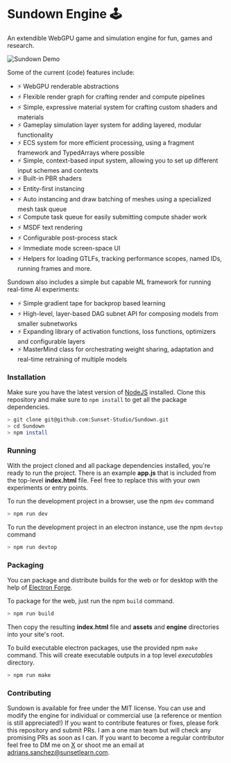 # Sundown Engine 🕹️

An extendible WebGPU game and simulation engine for fun, games and research.

![Sundown Demo](./sundown_demo.gif)

Some of the current (code) features include:

* ⚡ WebGPU renderable abstractions
* ⚡ Flexible render graph for crafting render and compute pipelines
* ⚡ Simple, expressive material system for crafting custom shaders and materials
* ⚡ Gameplay simulation layer system for adding layered, modular functionality
* ⚡ ECS system for more efficient processing, using a fragment framework and TypedArrays where possible
* ⚡ Simple, context-based input system, allowing you to set up different input schemes and contexts
* ⚡ Built-in PBR shaders
* ⚡ Entity-first instancing
* ⚡ Auto instancing and draw batching of meshes using a specialized mesh task queue
* ⚡ Compute task queue for easily submitting compute shader work
* ⚡ MSDF text rendering
* ⚡ Configurable post-process stack
* ⚡ Immediate mode screen-space UI
* ⚡ Helpers for loading GTLFs, tracking performance scopes, named IDs, running frames and more.

Sundown also includes a simple but capable ML framework for running real-time AI experiments:
* ⚡ Simple gradient tape for backprop based learning
* ⚡ High-level, layer-based DAG subnet API for composing models from smaller subnetworks
* ⚡ Expanding library of activation functions, loss functions, optimizers and configurable layers
* ⚡ MasterMind class for orchestrating weight sharing, adaptation and real-time retraining of multiple models

### Installation


Make sure you have the latest version of [NodeJS](https://nodejs.org/en) installed. Clone this repository and make sure to `npm install` to get all the package dependencies.


```bash
> git clone git@github.com:Sunset-Studio/Sundown.git
> cd Sundown
> npm install
```

### Running


With the project cloned and all package dependencies installed, you're ready to run the project. There is an example **app.js** that is included from the top-level **index.html** file. Feel free to replace this with your own experiments or entry points.


To run the development project in a browser, use the npm `dev` command
```bash
> npm run dev
```


To run the development project in an electron instance, use the npm `devtop` command
```bash
> npm run devtop
```


### Packaging


You can package and distribute builds for the web or for desktop with the help of [Electron Forge](https://www.electronforge.io/).


To package for the web, just run the npm `build` command.
```bash
> npm run build
```


Then copy the resulting **index.html** file and **assets** and **engine** directories into your site's root.


To build executable electron packages, use the provided npm `make` command. This will create executable outputs in a top level *executables* directory.
```bash
> npm run make
```


### Contributing


Sundown is available for free under the MIT license. You can use and modify the engine for individual or commercial use (a reference or mention is still appreciated!) If you want to contribute features or fixes, please fork this repository and submit PRs. I am a one man team but will check any promising PRs as soon as I can. If you want to become a regular contributor feel free to DM me on [X](https://x.com/SunsetLearn) or shoot me an email at adrians.sanchez@sunsetlearn.com.
